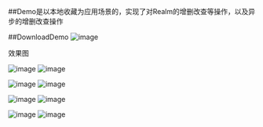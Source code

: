 ##Demo是以本地收藏为应用场景的，实现了对Realm的增删改查等操作，以及异步的增删改查操作

##DownloadDemo
![image](https://github.com/RaphetS/DemoRealm/blob/master/Screenshot/demoURL.png)


效果图

![image](https://github.com/RaphetS/DemoRealm/blob/master/Screenshot/%E5%A2%9E%E5%88%A0%E6%9F%A5.gif)
![image](https://github.com/RaphetS/DemoRealm/blob/master/Screenshot/%E6%94%B9.gif)

![image](https://github.com/RaphetS/DemoRealm/blob/master/Screenshot/%E5%88%A0.gif)
![image](https://github.com/RaphetS/DemoRealm/blob/master/Screenshot/%E6%9D%A1%E4%BB%B6%E6%9F%A5%E8%AF%A2.gif)


![image](https://github.com/RaphetS/DemoRealm/blob/master/Screenshot/%E5%85%B6%E4%BB%96%E6%9F%A5%E8%AF%A2.gif)
![image](https://github.com/RaphetS/DemoRealm/blob/master/Screenshot/%E5%BC%82%E6%AD%A5%E5%A2%9E%E5%88%A0.gif)

![image](https://github.com/RaphetS/DemoRealm/blob/master/Screenshot/%E5%BC%82%E6%AD%A5%E6%9B%B4%E6%96%B0.gif)
![image](https://github.com/RaphetS/DemoRealm/blob/master/Screenshot/%E5%BC%82%E6%AD%A5%E5%88%A0.gif)
